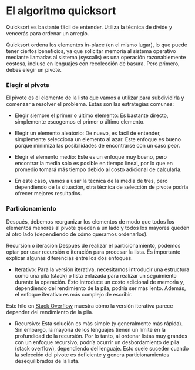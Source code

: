 # El algoritmo quicksort

Quicksort es bastante fácil de entender. Utiliza la técnica de divide y vencerás para ordenar un arreglo.

Quicksort ordena los elementos in-place (en el mismo lugar), lo que puede tener ciertos beneficios, ya que solicitar memoria al sistema operativo mediante llamadas al sistema (syscalls) es una operación razonablemente costosa, incluso en lenguajes con recolección de basura. Pero primero, debes elegir un pivote.

### Elegir el pivote

El pivote es el elemento de la lista que vamos a utilizar para subdividirla y comenzar a resolver el problema. Estas son las estrategias comunes:

- Elegir siempre el primer o último elemento: Es bastante directo, simplemente escogemos el primer o último elemento.

- Elegir un elemento aleatorio: De nuevo, es fácil de entender, simplemente selecciona un elemento al azar. Este enfoque es bueno porque minimiza las posibilidades de encontrarse con un caso peor.

- Elegir el elemento medio: Este es un enfoque muy bueno, pero encontrar la media solo es posible en tiempo lineal, por lo que en promedio tomará más tiempo debido al costo adicional de calcularla.

- En este caso, vamos a usar la técnica de la media de tres, pero dependiendo de la situación, otra técnica de selección de pivote podría ofrecer mejores resultados.

### Particionamiento

Después, debemos reorganizar los elementos de modo que todos los elementos menores al pivote queden a un lado y todos los mayores queden al otro lado (dependiendo de cómo queramos ordenarlos).

Recursión o iteración
Después de realizar el particionamiento, podemos optar por usar recursión o iteración para procesar la lista. Es importante explicar algunas diferencias entre los dos enfoques.

- Iterativo: Para la versión iterativa, necesitamos introducir una estructura como una pila (stack) o lista enlazada para realizar un seguimiento durante la operación. Esto introduce un costo adicional de memoria y, dependiendo del rendimiento de la pila, podría ser más lento. Además, el enfoque iterativo es más complejo de escribir.

Este hilo en [Stack Overflow](https://stackoverflow.com/questions/12553238/quicksort-iterative-or-recursive) muestra cómo la versión iterativa parece depender del rendimiento de la pila.

- Recursivo: Esta solución es más simple (y generalmente más rápida). Sin embargo, la mayoría de los lenguajes tienen un límite en la profundidad de la recursión. Por lo tanto, al ordenar listas muy grandes con un enfoque recursivo, podría ocurrir un desbordamiento de pila (stack overflow), dependiendo del lenguaje. Esto suele suceder cuando la selección del pivote es deficiente y genera particionamientos desequilibrados de la lista.







